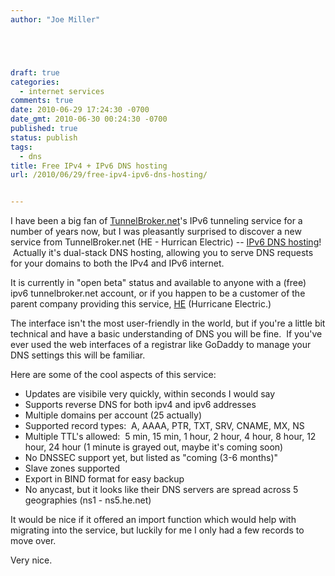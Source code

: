 ```yaml
---
author: "Joe Miller"





draft: true
categories:
  - internet services
comments: true
date: 2010-06-29 17:24:30 -0700
date_gmt: 2010-06-30 00:24:30 -0700
published: true
status: publish
tags:
  - dns
title: Free IPv4 + IPv6 DNS hosting
url: /2010/06/29/free-ipv4-ipv6-dns-hosting/


---
```


I have been a big fan of [TunnelBroker.net](http://tunnelbroker.net/ "tunnelbroker.net")'s IPv6 tunneling service for a number of years now, but I was pleasantly surprised to discover a new service from TunnelBroker.net (HE - Hurrican Electric) -- [IPv6 DNS hosting](https://dns.he.net/ "free ipv6 dns hosting")!  Actually it's dual-stack DNS hosting, allowing you to serve DNS requests for your domains to both the IPv4 and IPv6 internet.

It is currently in "open beta" status and available to anyone with a (free) ipv6 tunnelbroker.net account, or if you happen to be a customer of the parent company providing this service, [HE](http://he.net "hurricane electric") (Hurricane Electric.)

<!--more-->

The interface isn't the most user-friendly in the world, but if you're a little bit technical and have a basic understanding of DNS you will be fine.  If you've ever used the web interfaces of a registrar like GoDaddy to manage your DNS settings this will be familiar.

Here are some of the cool aspects of this service:

- Updates are visibile very quickly, within seconds I would say
- Supports reverse DNS for both ipv4 and ipv6 addresses
- Multiple domains per account (25 actually)
- Supported record types:  A, AAAA, PTR, TXT, SRV, CNAME, MX, NS
- Multiple TTL's allowed:  5 min, 15 min, 1 hour, 2 hour, 4 hour, 8 hour, 12 hour, 24 hour (1 minute is grayed out, maybe it's coming soon)
- No DNSSEC support yet, but listed as "coming (3-6 months)"
- Slave zones supported
- Export in BIND format for easy backup
- No anycast, but it looks like their DNS servers are spread across 5 geographies (ns1 - ns5.he.net)

It would be nice if it offered an import function which would help with migrating into the service, but luckily for me I only had a few records to move over.

Very nice.
